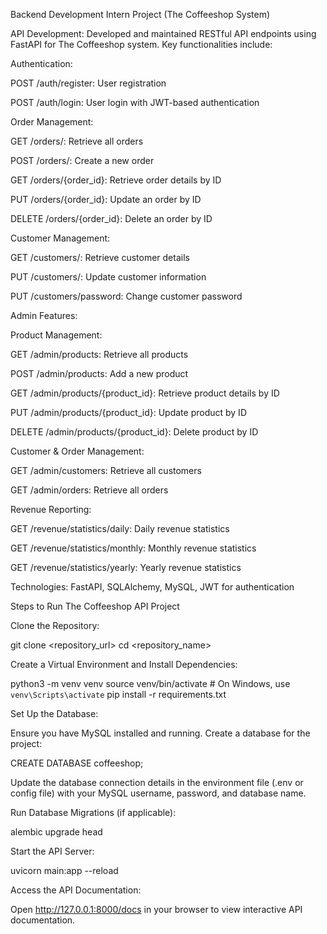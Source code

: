 Backend Development Intern Project (The Coffeeshop System)

API Development: Developed and maintained RESTful API endpoints using FastAPI for The Coffeeshop system. Key functionalities include:

Authentication:

POST /auth/register: User registration

POST /auth/login: User login with JWT-based authentication

Order Management:

GET /orders/: Retrieve all orders

POST /orders/: Create a new order

GET /orders/{order_id}: Retrieve order details by ID

PUT /orders/{order_id}: Update an order by ID

DELETE /orders/{order_id}: Delete an order by ID

Customer Management:

GET /customers/: Retrieve customer details

PUT /customers/: Update customer information

PUT /customers/password: Change customer password

Admin Features:

Product Management:

GET /admin/products: Retrieve all products

POST /admin/products: Add a new product

GET /admin/products/{product_id}: Retrieve product details by ID

PUT /admin/products/{product_id}: Update product by ID

DELETE /admin/products/{product_id}: Delete product by ID

Customer & Order Management:

GET /admin/customers: Retrieve all customers

GET /admin/orders: Retrieve all orders

Revenue Reporting:

GET /revenue/statistics/daily: Daily revenue statistics

GET /revenue/statistics/monthly: Monthly revenue statistics

GET /revenue/statistics/yearly: Yearly revenue statistics

Technologies: FastAPI, SQLAlchemy, MySQL, JWT for authentication

Steps to Run The Coffeeshop API Project

Clone the Repository:

git clone <repository_url>
cd <repository_name>

Create a Virtual Environment and Install Dependencies:

python3 -m venv venv
source venv/bin/activate  # On Windows, use `venv\Scripts\activate`
pip install -r requirements.txt

Set Up the Database:

Ensure you have MySQL installed and running.
Create a database for the project:

CREATE DATABASE coffeeshop;

Update the database connection details in the environment file (.env or config file) with your MySQL username, password, and database name.

Run Database Migrations (if applicable):

alembic upgrade head

Start the API Server:

uvicorn main:app --reload

Access the API Documentation:

Open http://127.0.0.1:8000/docs in your browser to view interactive API documentation.
